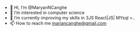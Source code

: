 - 👋 Hi, I’m @MaryanNCanghe
- 👀 I’m interested in computer science 
- 🌱 I’m currently improving my skills in  3JS React|JS| MYsql >..
- 📫 How to reach me mariancanghe@gmail.com

